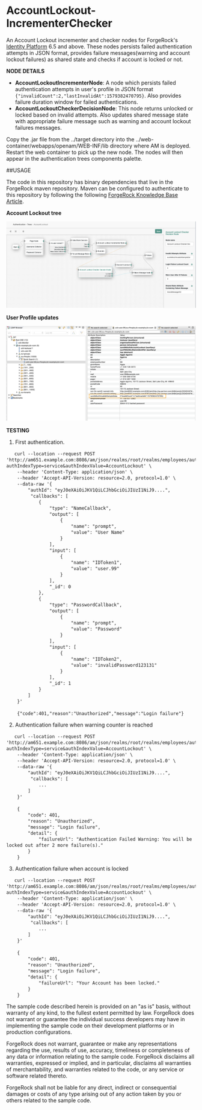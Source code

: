 <!--
 * The contents of this file are subject to the terms of the Common Development and
 * Distribution License (the License). You may not use this file except in compliance with the
 * License.
 *
 * You can obtain a copy of the License at legal/CDDLv1.0.txt. See the License for the
 * specific language governing permission and limitations under the License.
 *
 * When distributing Covered Software, include this CDDL Header Notice in each file and include
 * the License file at legal/CDDLv1.0.txt. If applicable, add the following below the CDDL
 * Header, with the fields enclosed by brackets [] replaced by your own identifying
 * information: "Portions copyright [year] [name of copyright owner]".
 *
 * Copyright 2020 ForgeRock AS.
-->
# AccountLockout-IncrementerChecker

An Account Lockout incrementer and checker nodes for ForgeRock's [Identity Platform][forgerock_platform] 6.5 and above. 
These nodes persists failed authentication attempts in JSON format, provides failure messages(warning and account lockout failures) as shared state and checks if account is locked or not. 

**NODE DETAILS**
* **AccountLockoutIncrementerNode**: A node which persists failed authentication attempts in user's profile in JSON format `{"invalidCount":2,"lastInvalidAt":1579382470795}`. Also provides failure duration window for failed authentications. 
* **AccountLockoutCheckerDecisionNode**:  This node returns unlocked or locked based on invalid attempts. Also updates shared message state with appropriate failure message such as warning and account lockout failures messages. 

Copy the .jar file from the ../target directory into the ../web-container/webapps/openam/WEB-INF/lib directory where AM is deployed.  Restart the web container to pick up the new node.  The nodes will then appear in the authentication trees components palette.

##USAGE

The code in this repository has binary dependencies that live in the ForgeRock maven repository. Maven can be configured to authenticate to this repository by following the following [ForgeRock Knowledge Base Article](https://backstage.forgerock.com/knowledge/kb/article/a74096897).

**Account Lockout tree**

![ScreenShot](./AccountLockoutTree.png)


**User Profile updates**

![ScreenShot](./UserProfileAccountLockout.png)


**TESTING**
1. First authentication.
```
   curl --location --request POST 'http://am651.example.com:8086/am/json/realms/root/realms/employees/authenticate?authIndexType=service&authIndexValue=AccountLockout' \
    --header 'Content-Type: application/json' \
    --header 'Accept-API-Version: resource=2.0, protocol=1.0' \
    --data-raw '{
        "authId": "eyJ0eXAiOiJKV1QiLCJhbGciOiJIUzI1NiJ9....",
         "callbacks": [
            {
                "type": "NameCallback",
                "output": [
                    {
                        "name": "prompt",
                        "value": "User Name"
                    }
                ],
                "input": [
                    {
                        "name": "IDToken1",
                        "value": "user.99"
                    }
                ],
                "_id": 0
            },
            {
                "type": "PasswordCallback",
                "output": [
                    {
                        "name": "prompt",
                        "value": "Password"
                    }
                ],
                "input": [
                    {
                        "name": "IDToken2",
                        "value": "invalidPassword123131"
                    }
                ],
                "_id": 1
            }
        ]
    }'

    {"code":401,"reason":"Unauthorized","message":"Login failure"}
```

2. Authentication failure when warning counter is reached 
```
   curl --location --request POST 'http://am651.example.com:8086/am/json/realms/root/realms/employees/authenticate?authIndexType=service&authIndexValue=AccountLockout' \
    --header 'Content-Type: application/json' \
    --header 'Accept-API-Version: resource=2.0, protocol=1.0' \
    --data-raw '{
        "authId": "eyJ0eXAiOiJKV1QiLCJhbGciOiJIUzI1NiJ9....",
         "callbacks": [
            ...
        ]
    }'

    {
        "code": 401,
        "reason": "Unauthorized",
        "message": "Login failure",
        "detail": {
            "failureUrl": "Authentication Failed Warning: You will be locked out after 2 more failure(s)."
        }
    }
```

3. Authentication failure when account is locked
```
   curl --location --request POST 'http://am651.example.com:8086/am/json/realms/root/realms/employees/authenticate?authIndexType=service&authIndexValue=AccountLockout' \
    --header 'Content-Type: application/json' \
    --header 'Accept-API-Version: resource=2.0, protocol=1.0' \
    --data-raw '{
        "authId": "eyJ0eXAiOiJKV1QiLCJhbGciOiJIUzI1NiJ9....",
         "callbacks": [
            ...
        ]
    }'

    {
        "code": 401,
        "reason": "Unauthorized",
        "message": "Login failure",
        "detail": {
            "failureUrl": "Your Account has been locked."
        }
    }
```




The sample code described herein is provided on an "as is" basis, without warranty of any kind, to the fullest extent permitted by law. ForgeRock does not warrant or guarantee the individual success developers may have in implementing the sample code on their development platforms or in production configurations.

ForgeRock does not warrant, guarantee or make any representations regarding the use, results of use, accuracy, timeliness or completeness of any data or information relating to the sample code. ForgeRock disclaims all warranties, expressed or implied, and in particular, disclaims all warranties of merchantability, and warranties related to the code, or any service or software related thereto.

ForgeRock shall not be liable for any direct, indirect or consequential damages or costs of any type arising out of any action taken by you or others related to the sample code.

[forgerock_platform]: https://www.forgerock.com/platform/  
